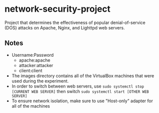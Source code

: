 # network-security-project
Project that determines the effectiveness of popular denial-of-service (DOS) attacks on Apache, Nginx, and Lighttpd web servers.


## Notes
- Username:Password
  - apache:apache
  - attacker:attacker
  - client:client
- The images directory contains all of the VirtualBox machines that were used during the experiment.
- In order to switch between web servers, use `sudo systemctl stop [CURRENT WEB SERVER]` then switch `sudo systemctl start [OTHER WEB SERVER]`
- To ensure network isolation, make sure to use "Host-only" adapter for all of the machines
